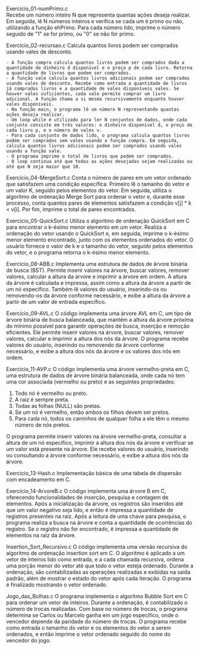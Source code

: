 Exercicio_01-numPrimo.c <br>
Recebe um número inteiro N que representa quantas ações deseja realizar. Em seguida, lê N números inteiros e verifica se cada um é primo ou não, utilizando a função ehPrimo. Para cada número lido, imprime o número seguido de "1" se for primo, ou "0" se não for primo.

Exercicio_02-recursao.c
Calcula quantos livros podem ser comprados usando vales de desconto.

    - A função compra calcula quantos livros podem ser comprados dada a quantidade de dinheiro d disponível e o preço p de cada livro. Retorna a quantidade de livros que podem ser comprados.
    - A função vale calcula quantos livros adicionais podem ser comprados usando vales de desconto. Recebe como entrada a quantidade de livros já comprados livros e a quantidade de vales disponíveis vales. Se houver vales suficientes, cada vale permite comprar um livro adicional. A função chama a si mesma recursivamente enquanto houver vales disponíveis.
    - Na função main, o programa lê um número N representando quantas ações deseja realizar.
    - Um loop while é utilizado para ler N conjuntos de dados, onde cada conjunto consiste em três valores: o dinheiro disponível d, o preço de cada livro p, e o número de vales v.
    - Para cada conjunto de dados lido, o programa calcula quantos livros podem ser comprados sem vales usando a função compra. Em seguida, calcula quantos livros adicionais podem ser comprados usando vales usando a função vale.
    - O programa imprime o total de livros que podem ser comprados.
    - O loop continua até que todas as ações desejadas sejam realizadas ou até que N seja maior que 10.

Exercicio_04-MergeSort.c
Conta o número de pares em um vetor ordenado que satisfazem uma condição específica. Primeiro lê o tamanho do vetor e um valor K, seguido pelos elementos do vetor. Em seguida, utiliza o algoritmo de ordenação Merge Sort para ordenar o vetor e, durante esse processo, conta quantos pares de elementos satisfazem a condição v[j] * k < v[i]. Por fim, imprime o total de pares encontrados.

Exercicio_05-QuickSort.c
Utiliza o algoritmo de ordenação QuickSort em C para encontrar o k-ésimo menor elemento em um vetor. Realiza a ordenação do vetor usando o QuickSort e, em seguida, imprime o k-ésimo menor elemento encontrado, junto com os elementos ordenados do vetor. O usuário fornece o valor de k e o tamanho do vetor, seguido pelos elementos do vetor, e o programa retorna o k-ésimo menor elemento.

Exercicio_08-ABB.c
Implementa uma estrutura de dados de árvore binária de busca (BST). Permite inserir valores na árvore, buscar valores, remover valores, calcular a altura da árvore e imprimir a árvore em ordem. A altura da árvore é calculada e impressa, assim como a altura da árvore a partir de um nó específico. Também lê valores do usuário, inserindo-os ou removendo-os da árvore conforme necessário, e exibe a altura da árvore a partir de um valor de entrada específico.

Exercicio_09-AVL.c
O código implementa uma árvore AVL em C, um tipo de árvore binária de busca balanceada, que mantém a altura da árvore próxima do mínimo possível para garantir operações de busca, inserção e remoção eficientes. Ele permite inserir valores na árvore, buscar valores, remover valores, calcular e imprimir a altura dos nós da árvore. O programa recebe valores do usuário, inserindo ou removendo da árvore conforme necessário, e exibe a altura dos nós da árvore e os valores dos nós em ordem.

Exercicio_11-AVP.c
O código implementa uma árvore vermelho-preta em C, uma estrutura de dados de árvore binária balanceada, onde cada nó tem uma cor associada (vermelho ou preto) e as seguintes propriedades:

1. Todo nó é vermelho ou preto.
2. A raiz é sempre preta.
3. Todas as folhas (NULL) são pretas.
4. Se um nó é vermelho, então ambos os filhos devem ser pretos.
5. Para cada nó, todos os caminhos de qualquer folha a ele têm o mesmo número de nós pretos.

O programa permite inserir valores na árvore vermelho-preta, consultar a altura de um nó específico, imprimir a altura dos nós da árvore e verificar se um valor está presente na árvore. Ele recebe valores do usuário, inserindo ou consultando a árvore conforme necessário, e exibe a altura dos nós da árvore.

Exercicio_13-Hash.c
Implementação básica de uma tabela de dispersão com encadeamento em C. 

Exercicio_14-ArvoreB.c
O código implementa uma árvore B em C, oferecendo funcionalidades de inserção, pesquisa e contagem de elementos. Após a inicialização da árvore, os registros são inseridos até que um valor negativo seja lido, e então é impressa a quantidade de registros presentes na raiz. Após a leitura de uma chave para pesquisa, o programa realiza a busca na árvore e conta a quantidade de ocorrências do registro. Se o registro não for encontrado, é impressa a quantidade de elementos na raiz da árvore.

Insertion_Sort_Recursivo.c
O código implementa uma versão recursiva do algoritmo de ordenação insertion sort em C. O algoritmo é aplicado a um vetor de inteiros lido como entrada, e a cada chamada recursiva, ordena uma porção menor do vetor até que todo o vetor esteja ordenado. Durante a ordenação, são contabilizadas as operações realizadas e exibidas na saída padrão, além de mostrar o estado do vetor após cada iteração. O programa é finalizado mostrando o vetor ordenado.

Jogo_das_Bolhas.c
O programa implementa o algoritmo Bubble Sort em C para ordenar um vetor de inteiros. Durante a ordenação, é contabilizado o número de trocas realizadas. Com base no número de trocas, o programa determina se Carlos ou Marcelo ganha em um jogo específico, onde o vencedor depende da paridade do número de trocas. O programa recebe como entrada o tamanho do vetor e os elementos do vetor a serem ordenados, e então imprime o vetor ordenado seguido do nome do vencedor do jogo.
